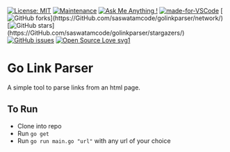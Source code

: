 [![License: MIT](https://img.shields.io/badge/License-MIT-yellow.svg)](https://opensource.org/licenses/MIT)
[![Maintenance](https://img.shields.io/badge/Maintained%3F-yes-green.svg)](https://GitHub.com/Naereen/StrapDown.js/graphs/commit-activity)
[![Ask Me Anything !](https://img.shields.io/badge/Ask%20me-anything-1abc9c.svg)](https://GitHub.com/Naereen/ama)
[![made-for-VSCode](https://img.shields.io/badge/Made%20for-VSCode-1f425f.svg)](https://code.visualstudio.com/)
[![GitHub forks](https://img.shields.io/github/forks/saswatamcode/golinkparser?)](https://GitHub.com/saswatamcode/golinkparser/network/)
[![GitHub stars](https://img.shields.io/github/stars/saswatamcode/golinkparser?)](https://GitHub.com/saswatamcode/golinkparser/stargazers/)
[![GitHub issues](https://img.shields.io/github/issues/saswatamcode/golinkparser.svg)](https://GitHub.com/saswatamcode/golinkparser/issues/)
[![Open Source Love svg1](https://badges.frapsoft.com/os/v1/open-source.svg?v=103)](https://github.com/ellerbrock/open-source-badges/)

# Go Link Parser
A simple tool to parse links from an html page.

## To Run
- Clone into repo
- Run `go get`
- Run `go run main.go "url"` with any url of your choice

